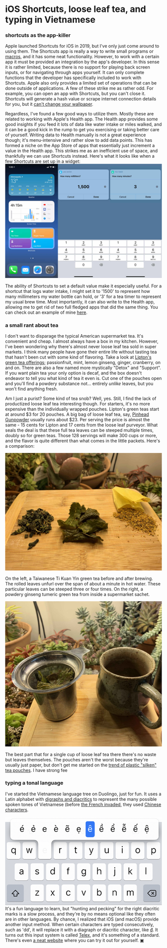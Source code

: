 # iOS Shortcuts, loose leaf tea, and typing in Vietnamese
### shortcuts as the app-killer
Apple launched Shortcuts for iOS in 2019, but I've only just come around to using them. The Shortcuts app is really a way to write small programs or [macros](https://en.wikipedia.org/wiki/Macro_%28computer_science%29), and it has some neat functionality. However, to work with a certain app it must be provided an integration by the app's developer. In this sense it is rather limited, because there is no support for playing back screen inputs, or for navigating through apps yourself. It can only complete functions that the developer has specifically included to work with Shortcuts. Apple also only provides a limited set of operations that can be done outside of applications. A few of these strike me as rather odd. For example, you can open an app with Shortcuts, but you can't close it. Shortcuts will generate a hash value or scrape internet connection details for you, but it [can't change your wallpaper](https://discussions.apple.com/thread/250657629).

Regardless, I've found a few good ways to utilize them. Mostly these are related to working with Apple's Health app. The Health app provides some good insights if you feed it lots of data like water intake or miles walked, and it can be a good kick in the rump to get you exercising or taking better care of yourself. Writing data to Health manually is not a great experience though; it's menu-intensive and rather slow to add data points. This has formed a niche on the App Store of apps that essentially just increment a value in the Health app. This strikes me as an inefficient use of space, and thankfully we can use Shortcuts instead. Here's what it looks like when a few Shortcuts are set up in a widget:
![composite image of my homescreen with four Shortcut widgets and examples of two in action](shortcuts.jpg)

The ability of Shortcuts to set a default value make it especially useful. For a shortcut that logs water intake, I might set it to '1500' to represent how many millimeters my water bottle can hold, or '3' for a tea timer to represent my usual brew time. Most importantly, it can also write to the Health app, allowing me to get rid of two full fledged apps that did the same thing. You can check out an example of mine [here](https://www.icloud.com/shortcuts/c8f1b658904943ceba2d42f07e87f842).

### a small rant about tea
I don't want to disparage the typical American supermarket tea. It's convenient and cheap. I almost always have a box in my kitchen. However, I've been wondering why there's almost never loose leaf tea sold in super markets. I think many people have gone their entire life without tasting tea that hasn't been cut with some kind of flavoring. Take a look at [Lipton's green tea offerings](https://www.lipton.com/us/en/our-teas/green-teas.html); passionfruit, mint, lemon ginseng, ginger, cranberry, on and on. There are also a few named more mystically "Detox" and "Support". If you want plain tea your only option is decaf, and the box doesn't endeavor to tell you what kind of tea it even is. Cut one of the pouches open and you'll find a powdery substance not... entirely *unlike* leaves, but you won't find anything fresh.

Am I just a purist? Some kind of tea snob? Well, yes. Still, I find the lack of productized loose leaf tea interesting though. For starters, it's no more expensive than the individually wrapped pouches. Lipton's green teas start at around $3 for 20 pouches. A big bag of loose leaf tea, say, [Pinhead Gunpowder](https://www.thewhistlingkettle.com/collections/classic-green-teas/products/pinhead-gunpowder-organic?variant=6930836226103) usually runs about $23. Per serving the price is almost the same - 15 cents for Lipton and 17 cents from the loose leaf purveyor. What seals the deal is that these full tea leaves can be steeped multiple times, doubly so for green teas. Those 128 servings will make 300 cups or more, and the flavor is quite different than what comes in the little packets. Here's a comparison:

![a comparison of three teas](tea_comparison.jpg)

On the left, a Taiwanese Ti Kuan Yin green tea before and after brewing. The rolled leaves unfurl over the span of about a minute in hot water. These particular leaves can be steeped three or four times. On the right, a powdery ginseng tumeric green tea from inside a supermarket sachet.

![a loose leaf tea brew basket](tea_basket.jpg)

The best part that for a single cup of loose leaf tea there there's no waste but leaves themselves. The pouches aren't the worst because they're usually just paper, but don't get me started on the [trend of plastic "silken" tea pouches](https://www.discovermagazine.com/health/plastic-tea-bags-release-billions-of-microplastics-into-every-cup). I have strong fee

### typing a tonal language
I've started the Vietnamese language tree on Duolingo, just for fun. It uses a Latin alphabet with [digraphs and diacritics](https://vietnamesetypography.com/alphabet/) to represent the many possible spoken tones of Vietnamese (before [the French invaded](https://en.wikipedia.org/wiki/French_Indochina), they used [Chinese characters](https://en.wikipedia.org/wiki/Ch%E1%BB%AF_N%C3%B4m).

![an example of the Vietnamese diacritic menu on iOS](vn_keyboard.jpg)
It's a fun language to learn, but "hunting and pecking" for the right diacritic marks is a slow process, and they're by no means optional like they often are in other languages. By chance, I realized that iOS (and macOS) provide another input method. When certain characters are typed consecutively, such as 'dd', it will replace it with a diagraph or diacritic character, like [đ](https://vietnamesetypography.com/modified-letters/#dcrossbar). It turns out this input system is called [Telex](https://en.wikipedia.org/wiki/Telex_%28input_method%29), and it's something of a standard. There's even [a neat website](https://vntyping.com/) where you can try it out for yourself. ▣